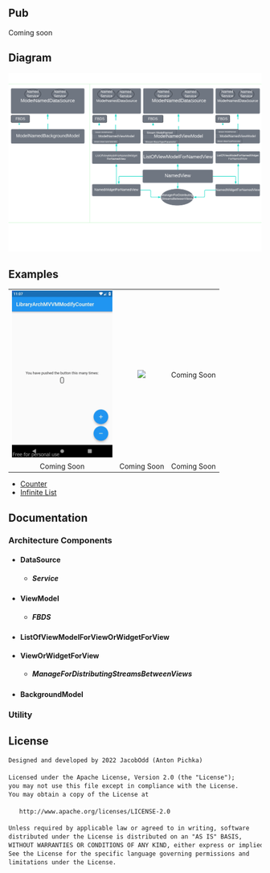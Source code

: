 
## Pub

Coming soon

## Diagram

<img src="/assets/library_architecture_mvvm_modify_1_0_8.png"/>

## Examples

<div style="text-align: center">
    <table>
        <tr>
            <td style="text-align: center">
                <img src="/assets/counter.gif" width="200"/>
            </td>            
            <td style="text-align: center">
                <img src="/assets/infinite_list.gif" width="200"/>
            </td>
            <td style="text-align: center">
                Coming Soon
            </td>
        </tr>
        <tr>
            <td style="text-align: center">
               Coming Soon
            </td>
            <td style="text-align: center">
               Coming Soon
            </td>
            <td style="text-align: center">
               Coming Soon
            </td>
        </tr>
    </table>
</div>

- <a href="https://github.com/JacobOdd/library_architecture_mvvm_modify/tree/main/examples/library_arch_mvvm_modify_counter">Counter</a>
- <a href="https://github.com/JacobOdd/library_architecture_mvvm_modify/tree/main/examples/library_arch_mvvm_modify_infinite_list">Infinite List</a>

## Documentation

### Architecture Components
- #### DataSource
  - ##### Service
- #### ViewModel
  - ##### FBDS
- #### ListOfViewModelForViewOrWidgetForView
- #### ViewOrWidgetForView
  - ##### ManageForDistributingStreamsBetweenViews
- #### BackgroundModel

### Utility

## License
```xml
Designed and developed by 2022 JacobOdd (Anton Pichka)

Licensed under the Apache License, Version 2.0 (the "License");
you may not use this file except in compliance with the License.
You may obtain a copy of the License at

   http://www.apache.org/licenses/LICENSE-2.0

Unless required by applicable law or agreed to in writing, software
distributed under the License is distributed on an "AS IS" BASIS,
WITHOUT WARRANTIES OR CONDITIONS OF ANY KIND, either express or implied.
See the License for the specific language governing permissions and
limitations under the License.
```
